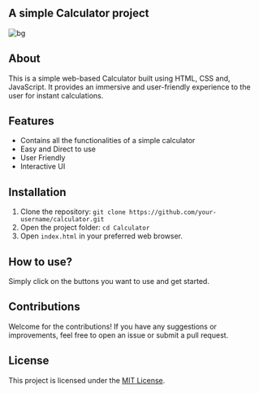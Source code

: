 ## A simple Calculator project 

![bg](https://github.com/user-attachments/assets/000caa59-2cb6-4dec-bdf0-62a46131e993)


## About 

This is a simple web-based Calculator built using HTML, CSS and, JavaScript. It provides an immersive and user-friendly experience to the user for instant calculations.

## Features  

- Contains all the functionalities of a simple calculator
- Easy and Direct to use
- User Friendly
- Interactive UI

## Installation 

1. Clone the repository: `git clone https://github.com/your-username/calculator.git`
2. Open the project folder: `cd Calculator`
3. Open `index.html` in your preferred web browser.

## How to use?

Simply click on the buttons you want to use and get started.

## Contributions

Welcome for the contributions! If you have any suggestions or improvements, feel free to open an issue or submit a pull request.

## License

This project is licensed under the [MIT License](LICENSE).

